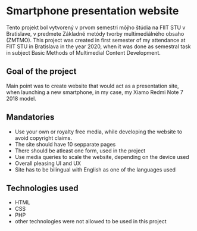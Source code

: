 # Smartphone presentation website

Tento projekt bol vytvorený v prvom semestri môjho štúdia na FIIT STU v Bratislave, v predmete Základné metódy tvorby multimediálného obsaho (ZMTMO).
This project was created in first semester of my attendance at FIIT STU in Bratislava in the year 2020, when it was done as semestral task in subject Basic Methods of Multimedial Content Development.

## Goal of the project
Main point was to create website that would act as a presentation site, when launching a new smartphone, in my case, my Xiamo Redmi Note 7 2018 model.

## Mandatories
 - Use your own or royalty free media, while developing the website to avoid copyright claims.
 - The site should have 10 sepparate pages
 - There should be atleast one form, used in the project
 - Use media queries to scale the website, depending on the device used
 - Overall pleasing UI and UX 
 - Site has to be bilingual with English as one of the languages used

## Technologies used
 - HTML
 - CSS
 - PHP
 - other technologies were not allowed to be used in this project
